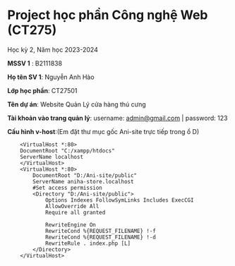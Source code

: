 # Project học phần Công nghệ Web (CT275)

Học kỳ 2, Năm học 2023-2024

**MSSV 1** : B2111838

**Họ tên SV 1**: Nguyễn Anh Hào

**Lớp học phần**: CT27501

**Tên dự án**: Website Quản Lý cửa hàng thú cưng

**Tài khoản vào trang quản lý**: username: admin@gmail.com | password: 123

**Cấu hình v-host**:(Em đặt thư mục gốc Ani-site trực tiếp trong ổ D)

        <VirtualHost *:80>	
        DocumentRoot "C:/xampp/htdocs" 
        ServerName localhost
        </VirtualHost>
        <VirtualHost *:80>	
            DocumentRoot "D:/Ani-site/public" 
            ServerName aniha-store.localhost
            #Set access permission 
            <Directory "D:/Ani-site/public"> 
                Options Indexes FollowSymLinks Includes ExecCGI
                AllowOverride All
                Require all granted

                RewriteEngine On
                RewriteCond %{REQUEST_FILENAME} !-f
                RewriteCond %{REQUEST_FILENAME} !-d
                RewriteRule . index.php [L]
            </Directory>
        </VirtualHost>
